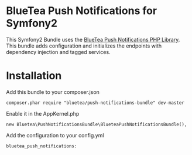 BlueTea Push Notifications for Symfony2
==========================

This Symfony2 Bundle uses the <a href="https://www.bluetea.nl">BlueTea Push Notifications PHP Library</a>.
This bundle adds configuration and initializes the endpoints with dependency injection and tagged services.

# Installation

Add this bundle to your composer.json

```
composer.phar require "bluetea/push-notifications-bundle" dev-master
```

Enable it in the AppKernel.php

```
new Bluetea\PushNotificationsBundle\BlueteaPushNotificationsBundle(),
```

Add the configuration to your config.yml

```
bluetea_push_notifications:
    
```
